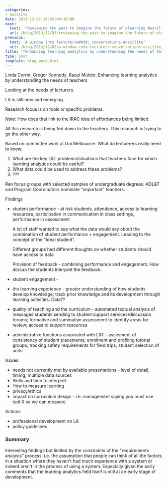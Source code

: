 ```yaml
---
categories:
- ascilite
date: 2013-12-02 14:33:04+10:00
next:
  text: '"Reviewing the past to imagine the future of elearning #ascilite"'
  url: /blog/2013/12/03/reviewing-the-past-to-imagine-the-future-of-elearning-ascilite/
previous:
  text: 'A window into lecturers&#039; conversations #ascilite'
  url: /blog/2013/12/02/a-window-into-lecturers-conversations-ascilite/
title: '"Enhancing learning analytics by understanding the needs of teachers #ascilite"'
type: post
template: blog-post.html
---
```

Linda Corrin, Gregor Kennedy, Raoul Mulder, Enhancing learning analytics by understanding the needs of teachers

Looking at the needs of lecturers.

LA is still new and emerging.

Research focus is on tools or specific problems.

_Note:_ How does that link to the IRAC idea of affordances being limited.

All this research is being fed down to the teachers. This research is trying to go the other way.

Based on committee work at Uni Melbourne. What do lectuerers really need to know.

1. What are the key L&T problems/situations that teachers face for which learning analytics could be useful?
2. What data could be used to address these problems?
3. ???

Ran focus groups with selected samples of undergraduate degrees. ADL&T and Program Coordinators nominate "important" teachers.

Findings

- student performance - at risk students, attendance, access to learning resources, participation in communication in class settings, performance in assessment
    
    A lot of staff wanted to see what the data would say about the combination of student performance + engagement. Leading to the concept of the "ideal student".
    
    Different groups had different thoughts on whether students should have access to data
    
    Provision of feedback - combining performance and engagement. How do/can the students interpret the feedback.
    
- student engagement -
- the learning experience - greater understanding of how students develop knowledge; track prior knowledge and its development through learning activities. Data??
- quality of teaching and the curriculum - automated textual analysis of messages students sending to student support services/discussion forums; formative and summative assessment to identify areas for review; access to support resources
- administrative functions associated with L&T - assesment of consistency of student placements; enrolment and profiling tutorial groups; tracking safety requirements for field trips; student selection of units

Issues

- needs not currently met by available presentations - level of detail; timing; multiple data sources
- Skills and time to interpret
- How to measure learning
- privacy/ethics
- Impact on curriculum design - i.e. management saying you must use tool X so we can measure

Actions

- professional development on LA
- policy guidelines

### Summary

Interesting findings but limited by the constraints of the "requirements analysis" process. i.e. the assumption that people can think of all the factors in a situation where they haven't had much experience with a system or indeed aren't in the process of using a system. Especially given the early comments that the learning analytics field itself is still at an early stage of development.